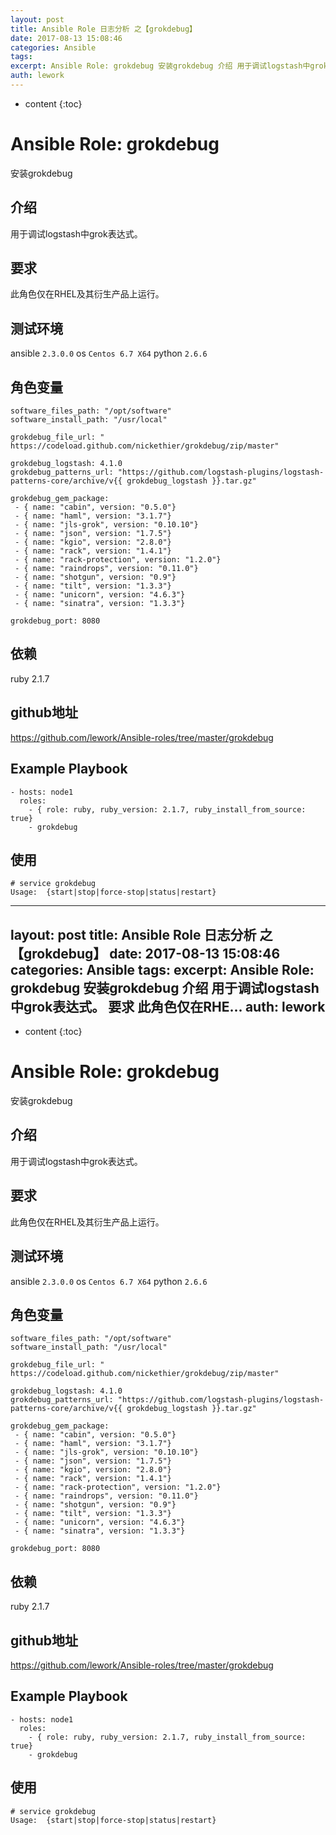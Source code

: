 ```yaml
---
layout: post
title: Ansible Role 日志分析 之【grokdebug】
date: 2017-08-13 15:08:46
categories: Ansible
tags:
excerpt: Ansible Role: grokdebug 安装grokdebug 介绍 用于调试logstash中grok表达式。 要求 此角色仅在RHE...
auth: lework
---
```

* content
{:toc}

# Ansible Role: grokdebug

安装grokdebug

## 介绍

用于调试logstash中grok表达式。

## 要求

此角色仅在RHEL及其衍生产品上运行。

## 测试环境

ansible `2.3.0.0`
os `Centos 6.7 X64`
python `2.6.6`

## 角色变量

	software_files_path: "/opt/software"
	software_install_path: "/usr/local"

	grokdebug_file_url: " https://codeload.github.com/nickethier/grokdebug/zip/master"

	grokdebug_logstash: 4.1.0
	grokdebug_patterns_url: "https://github.com/logstash-plugins/logstash-patterns-core/archive/v{{ grokdebug_logstash }}.tar.gz"

	grokdebug_gem_package:
	 - { name: "cabin", version: "0.5.0"}
	 - { name: "haml", version: "3.1.7"}
	 - { name: "jls-grok", version: "0.10.10"}
	 - { name: "json", version: "1.7.5"}
	 - { name: "kgio", version: "2.8.0"}
	 - { name: "rack", version: "1.4.1"}
	 - { name: "rack-protection", version: "1.2.0"}
	 - { name: "raindrops", version: "0.11.0"}
	 - { name: "shotgun", version: "0.9"}
	 - { name: "tilt", version: "1.3.3"}
	 - { name: "unicorn", version: "4.6.3"}
	 - { name: "sinatra", version: "1.3.3"}
	 
	grokdebug_port: 8080

## 依赖

ruby 2.1.7

## github地址
https://github.com/lework/Ansible-roles/tree/master/grokdebug

## Example Playbook

    - hosts: node1
      roles:
		- { role: ruby, ruby_version: 2.1.7, ruby_install_from_source: true}
        - grokdebug
		
## 使用

```
# service grokdebug
Usage:  {start|stop|force-stop|status|restart}
```
---
layout: post
title: Ansible Role 日志分析 之【grokdebug】
date: 2017-08-13 15:08:46
categories: Ansible
tags:
excerpt: Ansible Role: grokdebug 安装grokdebug 介绍 用于调试logstash中grok表达式。 要求 此角色仅在RHE...
auth: lework
---
* content
{:toc}

# Ansible Role: grokdebug

安装grokdebug

## 介绍

用于调试logstash中grok表达式。

## 要求

此角色仅在RHEL及其衍生产品上运行。

## 测试环境

ansible `2.3.0.0`
os `Centos 6.7 X64`
python `2.6.6`

## 角色变量

	software_files_path: "/opt/software"
	software_install_path: "/usr/local"

	grokdebug_file_url: " https://codeload.github.com/nickethier/grokdebug/zip/master"

	grokdebug_logstash: 4.1.0
	grokdebug_patterns_url: "https://github.com/logstash-plugins/logstash-patterns-core/archive/v{{ grokdebug_logstash }}.tar.gz"

	grokdebug_gem_package:
	 - { name: "cabin", version: "0.5.0"}
	 - { name: "haml", version: "3.1.7"}
	 - { name: "jls-grok", version: "0.10.10"}
	 - { name: "json", version: "1.7.5"}
	 - { name: "kgio", version: "2.8.0"}
	 - { name: "rack", version: "1.4.1"}
	 - { name: "rack-protection", version: "1.2.0"}
	 - { name: "raindrops", version: "0.11.0"}
	 - { name: "shotgun", version: "0.9"}
	 - { name: "tilt", version: "1.3.3"}
	 - { name: "unicorn", version: "4.6.3"}
	 - { name: "sinatra", version: "1.3.3"}
	 
	grokdebug_port: 8080

## 依赖

ruby 2.1.7

## github地址
https://github.com/lework/Ansible-roles/tree/master/grokdebug

## Example Playbook

    - hosts: node1
      roles:
		- { role: ruby, ruby_version: 2.1.7, ruby_install_from_source: true}
        - grokdebug
		
## 使用

```
# service grokdebug
Usage:  {start|stop|force-stop|status|restart}
```
